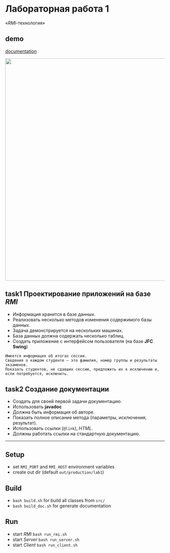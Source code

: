# Лабораторная работа 1
«*RMI*-технология»

## demo
[documentation](https://drapegnik.github.io/bsu/programming/java/sem6/lab1/docs/index.html)

<img src="http://res.cloudinary.com/dzsjwgjii/image/upload/v1489673732/javasem6lab1.png" width="700px"/>

## task1 Проектирование приложений на базе *RMI*
* Информация хранится в базе данных. 
* Реализовать несколько методов изменения содержимого базы данных. 
* Задача демонстрируется на нескольких машинах. 
* База данных должна содержать несколько таблиц.
* Создать приложение с интерфейсом пользователя (на базе **JFC Swing**) 

```
Имеется информация об итогах сессии. 
Сведения о каждом студенте — это фамилия, номер группы и результаты экзаменов. 
Показать студентов, не сдавших сессию, предложить их к исключению и, если потребуется, исключить.
```

## task2 Создание документации
* Создать для своей первой задачи документацию.
* Использовать **javadoc**
* Должна быть информация об авторе. 
* Показать полное описание метода (параметры, исключения, результат). 
* Использовать ссылки (`@link`), *HTML*. 
* Должны работать ссылки на стандартную документацию.

***
## Setup
* set `RMI_PORT` and `RMI_HOST` environment variables
* create out dir (default `out/production/lab1`)

## Build
* `bash build.sh` for build all classes from `src/`
* `bash build_doc.sh` for generate documentation

## Run
* start *RMI* `bash run_rmi.sh`
* start *Server* `bash run_server.sh`
* start *Client* `bash run_client.sh`

